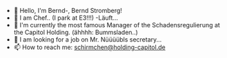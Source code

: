 - 👋 Hello, I'm Bernd-, Bernd Stromberg!
- 👀 I am Chef.. (I park at E3!!!)  <zuppel zuppel> -Läuft...
- 🌱 I'm currently the most famous Manager of the Schadensregulierung at the Capitol Holding. (ähhhh: Bummsladen..)
- 💞️ I am looking for a job on Mr. Nüüüübls secretary...
- 📫 How to reach me: schirmchen@holding-capitol.de
